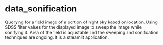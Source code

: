 # data_sonification
Querying for a field image of a portion of night sky based on location. Using SDSS filter values for the displayed image to sweep the image while sonifying it. Area of the field is adjustable and the sweeping and sonification techniques are ongoing. It is a streamlit application.
